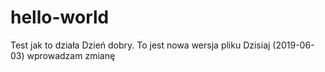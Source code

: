 # hello-world
Test jak to działa
Dzień dobry.
To jest nowa wersja pliku
Dzisiaj (2019-06-03) wprowadzam zmianę
